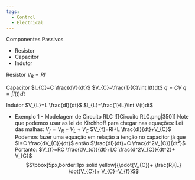 ```yaml
---
tags:
  - Control
  - Electrical
---
```

Componentes Passivos
- Resistor
- Capacitor
- Indutor

Resistor
	$V_{R}=RI$

Capacitor
	$I_{C}=C \frac{dV}{dt}$
	$V_{C}=\frac{1}{C}\int I(t)dt$
	$q=CV$
	$q=\int I(t)dt$

Indutor
	$V_{L}=L \frac{dI}{dt}$
	$I_{L}=\frac{1}{L}\int V(t)dt$

- Exemplo 1 - Modelagem de Circuito RLC
	![[Circuito RLC.png|350]]
	Note que podemos usar as lei de Kirchhoff para chegar nas equações:
	Lei das malhas:
	$V_{f}=V_{R}+V_{L}+V_{C}$
	$V_{f}=RI+L \frac{dI}{dt}+V_{C}$
	Podemos fazer uma equação em relação a tenção no capacitor
	já que $I=C \frac{dV_{C}}{dt}$
	então $\frac{dI}{dt}=C \frac{d^2V_{C}}{dt²}$
	Portanto:
	$V_{f}=RC \frac{dV_{c}}{dt}+LC \frac{d^2V_{C}}{dt^2}+ V_{C}$
	$$\bbox[5px,border:1px solid yellow]{\ddot{V_{C}}+ \frac{R}{L} \dot{V_{C}}+ V_{C}=V_{f}}$$
	
